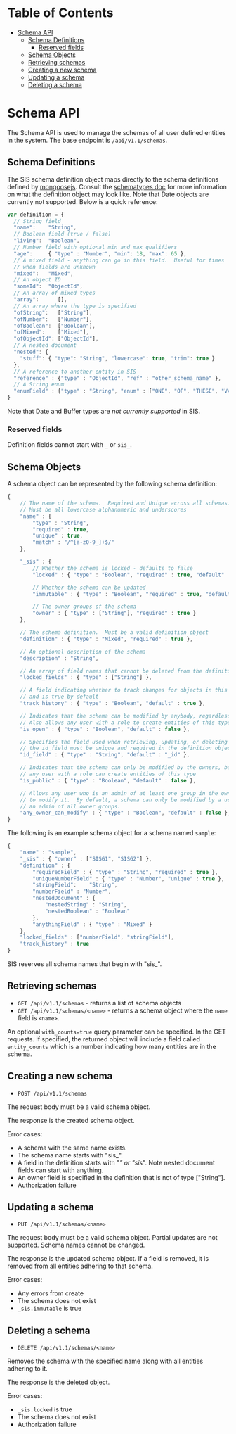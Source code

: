 Table of Contents
=================

- [Schema API](#schema-api)
    - [Schema Definitions](#schema-definitions)
        - [Reserved fields](#reserved-fields)
    - [Schema Objects](#schema-objects)
    - [Retrieving schemas](#retrieving-schemas)
    - [Creating a new schema](#creating-a-new-schema)
    - [Updating a schema](#updating-a-schema)
    - [Deleting a schema](#deleting-a-schema)

# Schema API

The Schema API is used to manage the schemas of all user defined entities in the system.  The base endpoint is `/api/v1.1/schemas`.

## Schema Definitions

The SIS schema definition object maps directly to the schema definitions defined by [mongoosejs](http://mongoosejs.com).  Consult the [schematypes doc](http://mongoosejs.com/docs/schematypes.html) for more information on what the definition object may look like.  Note that Date objects are currently not supported.  Below is a quick reference:

```javascript
var definition = {
  // String field
  "name":    "String",
  // Boolean field (true / false)
  "living":  "Boolean",
  // Number field with optional min and max qualifiers
  "age":     { "type" : "Number", "min": 18, "max": 65 },
  // A mixed field - anything can go in this field.  Useful for times
  // when fields are unknown
  "mixed":   "Mixed",
  // An object ID
  "someId":  "ObjectId",
  // An array of mixed types
  "array":      [],
  // An array where the type is specified
  "ofString":   ["String"],
  "ofNumber":   ["Number"],
  "ofBoolean":  ["Boolean"],
  "ofMixed":    ["Mixed"],
  "ofObjectId": ["ObjectId"],
  // A nested document
  "nested": {
    "stuff": { "type": "String", "lowercase": true, "trim": true }
  },
  // A reference to another entity in SIS
  "reference" : {"type" : "ObjectId", "ref" : "other_schema_name" },
  // A String enum
  "enumField" : {"type" : "String", "enum" : ["ONE", "OF", "THESE", "VALUES", "ONLY"]}
}
```

Note that Date and Buffer types are *not currently supported* in SIS.

### Reserved fields

Definition fields cannot start with `_` or `sis_`.

## Schema Objects

A schema object can be represented by the following schema definition:

```javascript
{
    // The name of the schema.  Required and Unique across all schemas.
    // Must be all lowercase alphanumeric and underscores
    "name" : {
        "type" : "String",
        "required" : true,
        "unique" : true,
        "match" : "/^[a-z0-9_]+$/"
    },

    "_sis" : {
        // Whether the schema is locked - defaults to false
        "locked" : { "type" : "Boolean", "required" : true, "default" : false },

        // Whether the schema can be updated
        "immutable" : { "type" : "Boolean", "required" : true, "default" : false },

        // The owner groups of the schema
        "owner" : { "type" : ["String"], "required" : true }
    },

    // The schema definition.  Must be a valid definition object
    "definition" : { "type" : "Mixed", "required" : true },

    // An optional description of the schema
    "description" : "String",

    // An array of field names that cannot be deleted from the definition
    "locked_fields" : { "type" : ["String"] },

    // A field indicating whether to track changes for objects in this schema
    // and is true by default
    "track_history" : { "type" : "Boolean", "default" : true },

    // Indicates that the schema can be modified by anybody, regardless of ownership status
    // Also allows any user with a role to create entities of this type
    "is_open" : { "type" : "Boolean", "default" : false },

    // Specifies the field used when retrieving, updating, or deleting an entity by id
    // the id_field must be unique and required in the definition object
    "id_field" : { "type" : "String", "default" : "_id" },

    // Indicates that the schema can only be modified by the owners, but that
    // any user with a role can create entities of this type
    "is_public" : { "type" : "Boolean", "default" : false },

    // Allows any user who is an admin of at least one group in the owner groups
    // to modify it.  By default, a schema can only be modified by a user who is
    // an admin of all owner groups.
    "any_owner_can_modify" : { "type" : "Boolean", "default" : false },
}
```

The following is an example schema object for a schema named `sample`:

```javascript
{
    "name" : "sample",
    "_sis" : { "owner" : ["SISG1", "SISG2"] },
    "definition" : {
        "requiredField" : { "type" : "String", "required" : true },
        "uniqueNumberField" : { "type" : "Number", "unique" : true },
        "stringField":    "String",
        "numberField" : "Number",
        "nestedDocument" : {
            "nestedString" : "String",
            "nestedBoolean" : "Boolean"
        },
        "anythingField" : { "type" : "Mixed" }
    },
    "locked_fields" : ["numberField", "stringField"],
    "track_history" : true
}
```

SIS reserves all schema names that begin with "sis_".

## Retrieving schemas

* `GET /api/v1.1/schemas` - returns a list of schema objects
* `GET /api/v1.1/schemas/<name>` - returns a schema object where the `name` field is `<name>`.

An optional `with_counts=true` query parameter can be specified.  In the GET requests.  If specified,
the returned object will include a field called `entity_counts` which is a number indicating how many
entities are in the schema.

## Creating a new schema

* `POST /api/v1.1/schemas`

The request body must be a valid schema object.

The response is the created schema object.

Error cases:

* A schema with the same name exists.
* The schema name starts with "sis_".
* A field in the definition starts with "_" or "sis_".  Note nested document fields can start with anything.
* An owner field is specified in the definition that is not of type ["String"].
* Authorization failure

## Updating a schema

* `PUT /api/v1.1/schemas/<name>`

The request body must be a valid schema object.  Partial updates are not supported.  Schema names cannot be changed.

The response is the updated schema object.  If a field is removed, it is removed from all entities adhering to that schema.

Error cases:

* Any errors from create
* The schema does not exist
* `_sis.immutable` is true

## Deleting a schema

* `DELETE /api/v1.1/schemas/<name>`

Removes the schema with the specified name along with all entities adhering to it.

The response is the deleted object.

Error cases:

* `_sis.locked` is true
* The schema does not exist
* Authorization failure
